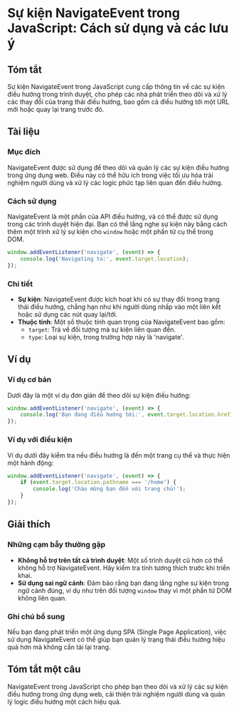 <!--
Meta Description: # Sự kiện NavigateEvent trong JavaScript: Cách sử dụng và các lưu ý ## Tóm tắt Sự kiện NavigateEvent trong JavaScript cung cấp thông tin về các sự kiệ...
Meta Keywords: điều, một, kiện, hướng, trong
-->

# Sự kiện NavigateEvent trong JavaScript: Cách sử dụng và các lưu ý

## Tóm tắt
Sự kiện NavigateEvent trong JavaScript cung cấp thông tin về các sự kiện điều hướng trong trình duyệt, cho phép các nhà phát triển theo dõi và xử lý các thay đổi của trạng thái điều hướng, bao gồm cả điều hướng tới một URL mới hoặc quay lại trang trước đó.

## Tài liệu
### Mục đích
NavigateEvent được sử dụng để theo dõi và quản lý các sự kiện điều hướng trong ứng dụng web. Điều này có thể hữu ích trong việc tối ưu hóa trải nghiệm người dùng và xử lý các logic phức tạp liên quan đến điều hướng.

### Cách sử dụng
NavigateEvent là một phần của API điều hướng, và có thể được sử dụng trong các trình duyệt hiện đại. Bạn có thể lắng nghe sự kiện này bằng cách thêm một trình xử lý sự kiện cho `window` hoặc một phần tử cụ thể trong DOM.

```javascript
window.addEventListener('navigate', (event) => {
    console.log('Navigating to:', event.target.location);
});
```

### Chi tiết
- **Sự kiện**: NavigateEvent được kích hoạt khi có sự thay đổi trong trạng thái điều hướng, chẳng hạn như khi người dùng nhấp vào một liên kết hoặc sử dụng các nút quay lại/tới.
- **Thuộc tính**: Một số thuộc tính quan trọng của NavigateEvent bao gồm:
  - `target`: Trả về đối tượng mà sự kiện liên quan đến.
  - `type`: Loại sự kiện, trong trường hợp này là 'navigate'.
  
## Ví dụ
### Ví dụ cơ bản
Dưới đây là một ví dụ đơn giản để theo dõi sự kiện điều hướng:

```javascript
window.addEventListener('navigate', (event) => {
    console.log('Bạn đang điều hướng tới:', event.target.location.href);
});
```

### Ví dụ với điều kiện
Ví dụ dưới đây kiểm tra nếu điều hướng là đến một trang cụ thể và thực hiện một hành động:

```javascript
window.addEventListener('navigate', (event) => {
    if (event.target.location.pathname === '/home') {
        console.log('Chào mừng bạn đến với trang chủ!');
    }
});
```

## Giải thích
### Những cạm bẫy thường gặp
- **Không hỗ trợ trên tất cả trình duyệt**: Một số trình duyệt cũ hơn có thể không hỗ trợ NavigateEvent. Hãy kiểm tra tính tương thích trước khi triển khai.
- **Sử dụng sai ngữ cảnh**: Đảm bảo rằng bạn đang lắng nghe sự kiện trong ngữ cảnh đúng, ví dụ như trên đối tượng `window` thay vì một phần tử DOM không liên quan.

### Ghi chú bổ sung
Nếu bạn đang phát triển một ứng dụng SPA (Single Page Application), việc sử dụng NavigateEvent có thể giúp bạn quản lý trạng thái điều hướng hiệu quả hơn mà không cần tải lại trang.

## Tóm tắt một câu
NavigateEvent trong JavaScript cho phép bạn theo dõi và xử lý các sự kiện điều hướng trong ứng dụng web, cải thiện trải nghiệm người dùng và quản lý logic điều hướng một cách hiệu quả.